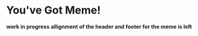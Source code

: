 # You've Got Meme!
__work in progress__
__allignment of the header and footer for the meme is left__

